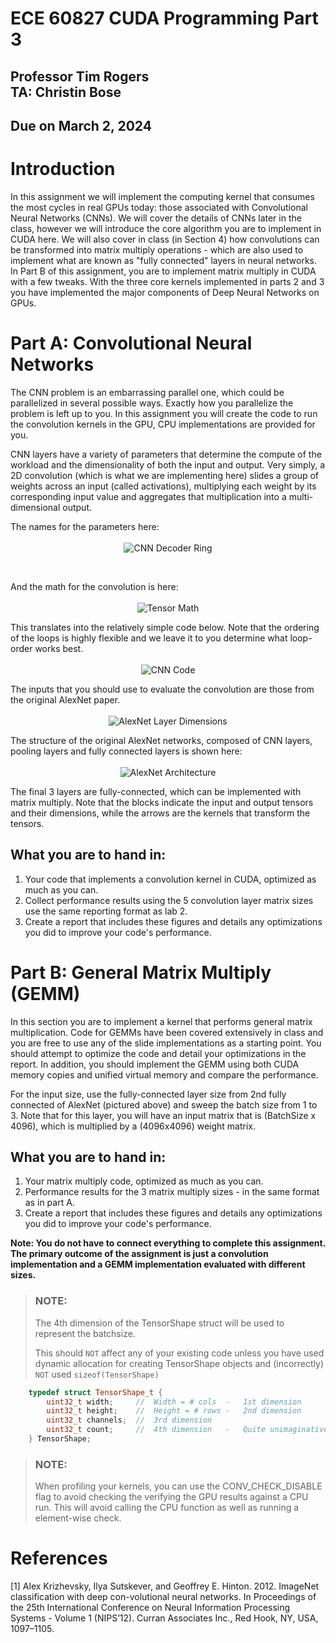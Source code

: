 
# ECE 60827 CUDA Programming Part 3

## Professor Tim Rogers <br> TA: Christin Bose

## Due on March 2, 2024


# Introduction


In this assignment we will implement the computing kernel that
consumes the most cycles in real GPUs today: those associated with Convolutional
Neural Networks (CNNs). We will cover the details of CNNs later in the class,
however we will introduce the core algorithm you are to implement in CUDA here.
We will also cover in class (in Section 4) how convolutions can be transformed
into matrix multiply operations - which are also used to implement what are
known as "fully connected" layers in neural networks.
In Part B of this assignment, you are to implement matrix multiply in
CUDA with a few tweaks. With the three core kernels implemented in parts 2 and 3
you have implemented the major components of Deep Neural Networks on GPUs.

# Part A: Convolutional Neural Networks

The CNN problem is an embarrassing parallel one, which could be parallelized in
several possible ways. Exactly how you parallelize the problem is left up to
you. In this assignment you will create the code to run the convolution kernels
in the GPU, CPU implementations are provided for you.


CNN layers have a variety of parameters that determine the compute of the
workload and the dimensionality of both the input and output. Very simply, a 2D
convolution (which is what we are implementing here) slides a group of weights
across an input (called activations), multiplying each weight by its
corresponding input value and aggregates that multiplication into a
multi-dimensional output.

The names for the parameters here:
<span style="display:block;text-align:center">\
    ![CNN Decoder Ring](./figs/decoder-ring.png)
</span>

<br>

And the math for the convolution is here:
<span style="display:block;text-align:center">\
    ![Tensor Math](./figs/tensor-compute.png)
</span>


This translates into the relatively simple code below. Note that the ordering
of the loops is highly flexible and we leave it to you determine what loop-order
works best.
<span style="display:block;text-align:center">\
    ![CNN Code](./figs/cnn-code.png)
</span>

The inputs that you should use to evaluate the convolution are those from the
original AlexNet paper.
<span style="display:block;text-align:center">\
    ![AlexNet Layer Dimensions](./figs/anet-table.png)
</span>

The structure of the original AlexNet networks, composed of CNN layers, pooling
layers and fully connected layers is shown here:
<span style="display:block;text-align:center">\
    ![AlexNet Architecture](./figs/alexnet.png)
</span>

The final 3 layers are fully-connected, which can be implemented with matrix
multiply. Note that the blocks indicate the input and output tensors and their
dimensions, while the arrows are the kernels that transform the tensors.

## What you are to hand in:

1. Your code that implements a convolution kernel in CUDA,
   optimized as much as you can.
1. Collect performance results using the 5 convolution layer matrix sizes use
   the same reporting format as lab 2.
1. Create a report that includes these figures and details any optimizations you
   did to improve your code's performance.


# Part B: General Matrix Multiply (GEMM)

In this section you are to implement a kernel that performs general matrix
multiplication. Code for GEMMs have been covered extensively in class and you
are free to use any of the slide implementations as a starting point. You should
attempt to optimize the code and detail your optimizations in the report.
In addition, you should implement the GEMM using both CUDA memory copies and unified
virtual memory and compare the performance.

For the input size, use the fully-connected layer size from 2nd fully connected
of AlexNet (pictured above) and sweep the batch size from 1 to 3.
Note that for this layer, you will have an input matrix that is 
(BatchSize x 4096), which is multiplied by a (4096x4096) weight matrix.


## What you are to hand in:

1. Your matrix multiply code, optimized as much as you can.
1. Performance results for the 3 matrix multiply sizes - in the same format as
   in part A.
1. Create a report that includes these figures and details any optimizations you
   did to improve your code's performance.

**Note: You do not have to connect everything to complete this assignment. The
primary outcome of the assignment is just a convolution implementation and a
GEMM implementation evaluated with different sizes.**

> ### NOTE:
>
> The 4th dimension of the TensorShape struct will be used to represent the batchsize.
> 
> This should `NOT` affect any of your existing code unless you have used dynamic allocation for creating TensorShape objects and (incorrectly) `NOT` used `sizeof(TensorShape)`

```C++
	typedef struct TensorShape_t {
		uint32_t width;		//	Width = # cols	-	1st dimension
		uint32_t height;	//	Height = # rows	-	2nd dimension
		uint32_t channels;	//	3rd dimension
		uint32_t count;		//	4th dimension	-	Quite unimaginative .. I know
	} TensorShape;
```
> ### NOTE:
>
> When profiling your kernels, you can use the CONV_CHECK_DISABLE flag to avoid checking the verifying the GPU results against a CPU run. 
> This will avoid calling the CPU function as well as running a element-wise check.

# References

<a id="1">[1]</a>
Alex Krizhevsky, Ilya Sutskever, and Geoffrey E. Hinton. 2012. ImageNet classification with deep con-volutional neural networks. In Proceedings of the 25th International Conference on Neural Information Processing Systems - Volume 1 (NIPS’12). Curran Associates Inc., Red Hook, NY, USA, 1097–1105.
